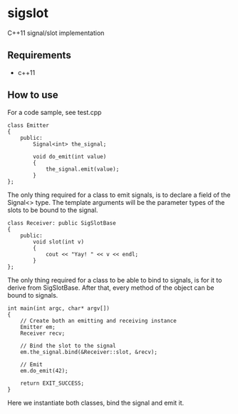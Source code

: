 sigslot
=======

C++11 signal/slot implementation

## Requirements ##
* c++11

## How to use ##
For a code sample, see test.cpp

```
class Emitter
{
    public:
        Signal<int> the_signal;

        void do_emit(int value)
        {
            the_signal.emit(value);
        }
};
```

The only thing required for a class to emit signals, is to declare a field of the Signal<> type. The template arguments will be the parameter types of the slots to be bound to the signal.

```
class Receiver: public SigSlotBase
{
    public:
        void slot(int v)
        {
            cout << "Yay! " << v << endl;
        }
};
```

The only thing required for a class to be able to bind to signals, is for it to derive from SigSlotBase. After that, every method of the object can be bound to signals.

```
int main(int argc, char* argv[])
{
    // Create both an emitting and receiving instance
    Emitter em;
    Receiver recv;

    // Bind the slot to the signal
    em.the_signal.bind(&Receiver::slot, &recv);

    // Emit
    em.do_emit(42);

    return EXIT_SUCCESS;
}
```

Here we instantiate both classes, bind the signal and emit it.


